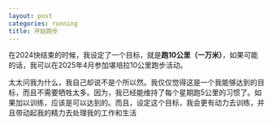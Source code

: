 ```yaml
---
layout: post
categories: running
title: 开始跑步
---
```


在2024快结束的时候，我设定了一个目标，就是**跑10公里（一万米）**，如果可能的话，我可以在2025年4月参加堪培拉10公里跑步活动。

太太问我为什么，我自己却说不是个所以然。我仅仅觉得这是一个我能够达到的目标，而且不需要牺牲太多。因为，我已经能维持了每个星期跑5公里的习惯了。如果加以训练，应该是可以达到的。而且，设定这个目标，我会更有动力去训练，并且带动起我的精力去处理我的工作和生活
<!--stackedit_data:
eyJoaXN0b3J5IjpbLTU2NTcyMzUwNiwtMTY2MzU5Nzc4OCwxOT
MyMTEyMjMyXX0=
-->